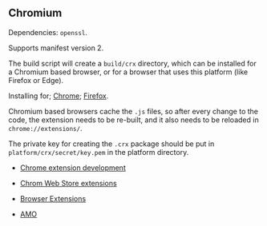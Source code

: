 ## Chromium ##

Dependencies: `openssl`.

Supports manifest version 2.

The build script will create a `build/crx` directory, which can be installed for a Chromium based browser, or for a browser that uses this platform (like Firefox or Edge).

Installing for; [Chrome](https://developer.chrome.com/extensions/getstarted#unpacked); [Firefox](https://developer.mozilla.org/en-US/docs/Mozilla/Add-ons/WebExtensions/Temporary_Installation_in_Firefox).

Chromium based browsers cache the `.js` files, so after every change to the code, the extension needs to be re-built, and it also needs to be reloaded in `chrome://extensions/`.

The private key for creating the `.crx` package should be put in `platform/crx/secret/key.pem` in the platform directory.

* [Chrome extension development](https://developer.chrome.com/extensions/overview)
* [Chrom Web Store extensions](https://chrome.google.com/webstore/category/extensions)

* [Browser Extensions](https://developer.mozilla.org/en-US/docs/Mozilla/Add-ons/WebExtensions)
* [AMO](https://addons.mozilla.org/en-US/firefox/)
